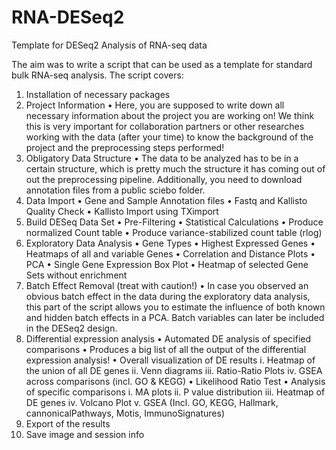 #  RNA-DESeq2
Template for DESeq2 Analysis of RNA-seq data

The aim was to write a script that can be used as a template for standard bulk RNA-seq analysis. The script covers:
1.  Installation of necessary packages
2.  Project Information
•   Here, you are supposed to write down all necessary information about the project you are working on! We think this is very important for collaboration partners or other researches working with the data (after your time) to know the background of the project and the preprocessing steps performed!
3.  Obligatory Data Structure
•   The data to be analyzed has to be in a certain structure, which is pretty much the structure it has coming out of out the preprocessing pipeline. Additionally, you need to download annotation files from a public sciebo folder.
4.  Data Import
•   Gene and Sample Annotation files
•   Fastq and Kallisto Quality Check
•   Kallisto Import using TXimport
5.  Build DESeq Data Set
•   Pre-Filtering
•   Statistical Calculations
•   Produce normalized Count table
•   Produce variance-stabilized count table (rlog)
6.  Exploratory Data Analysis
•   Gene Types
•   Highest Expressed Genes
•   Heatmaps of all and variable Genes
•   Correlation and Distance Plots
•   PCA
•   Single Gene Expression Box Plot
•   Heatmap of selected Gene Sets without enrichment
7.  Batch Effect Removal (treat with caution!)
•   In case you observed an obvious batch effect in the data during the exploratory data analysis, this part of the script allows you to estimate the influence of both known and hidden batch effects in a PCA. Batch variables can later be included in the DESeq2 design.
8.  Differential expression analysis
•   Automated DE analysis of specified comparisons
•   Produces a big list of all the output of the differential expression analysis!
•   Overall visualization of DE results
i.  Heatmap of the union of all DE genes
ii. Venn diagrams
iii.	 Ratio-Ratio Plots
iv.	 GSEA across comparisons (incl. GO & KEGG)
•	 Likelihood Ratio Test
•	 Analysis of specific comparisons
i.	 MA plots
ii.	 P value distribution
iii.	 Heatmap of DE genes
iv.	 Volcano Plot
v.	 GSEA (Incl. GO, KEGG, Hallmark, cannonicalPathways, Motis, ImmunoSignatures)
9.	  Export of the results
10.	 Save image and session info
	 